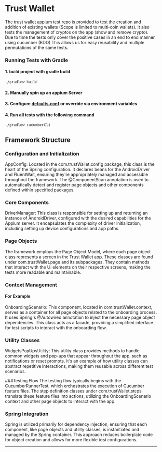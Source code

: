 # Trust Wallet
The trust wallet appium test repo is provided to test the creation
and addition of existing wallets (Scope is limited to multi-coin wallets). It also tests
the management of cryptos on the app (show and remove crypto).
Due to time the tests only cover the positive cases in an end to end manner using cucumber (BDD)
This allows us for easy reusability and multiple permutations of the same tests.

### Running Tests with Gradle
#### 1. build project with gradle build
```shell
./gradlew build
```
#### 2. Manually spin up an appium Server
#### 3. Configure  [defaults.conf](src%2Fmain%2Fresources%2Fconf%2Fdefaults.conf) or override via environment variables
#### 4. Run all tests with the following command
```shell
./gradlew cucumberCli
```

## Framework Structure

### Configuration and Initialization

AppConfig: Located in the com.trustWallet.config package, this class is the heart of the Spring configuration. It declares beans for the AndroidDriver and FluentWait, ensuring they're appropriately managed and accessible throughout the framework. The @ComponentScan annotation is used to automatically detect and register page objects and other components defined within specified packages.

### Core Components

DriverManager: This class is responsible for setting up and returning an instance of AndroidDriver, configured with the desired capabilities for the Appium server. It encapsulates the complexity of driver initialization, including setting up device configurations and app paths.

### Page Objects

The framework employs the Page Object Model, where each page object class represents a screen in the Trust Wallet app. These classes are found under com.trustWallet.page and its subpackages. They contain methods that interact with the UI elements on their respective screens, making the tests more readable and maintainable.

### Context Management
#### For Example 
OnboardingScenario: This component, located in com.trustWallet.context, serves as a container for all page objects related to the onboarding process. It uses Spring's @Autowired annotation to inject the necessary page object dependencies. This class acts as a facade, providing a simplified interface for test scripts to interact with the onboarding flow.

### Utility Classes
WidgetsPopUpsUtility: This utility class provides methods to handle common widgets and pop-ups that appear throughout the app, such as notifications or reset prompts. It's an example of how utility classes can abstract repetitive interactions, making them reusable across different test scenarios.

###Testing Flow
The testing flow typically begins with the CucumberRunnerTest, which orchestrates the execution of Cucumber feature files. The step definition classes under com.trustWallet.steps translate these feature files into actions, utilizing the OnboardingScenario context and other page objects to interact with the app.

### Spring Integration
Spring is utilized primarily for dependency injection, ensuring that each component, like page objects and utility classes, is instantiated and managed by the Spring container. This approach reduces boilerplate code for object creation and allows for more flexible test configurations.

---